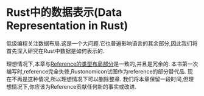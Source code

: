 # Rust中的数据表示(Data Representation in Rust)

低级编程关注数据布局.这是一个大问题.它也普遍影响语言的其余部分,因此我们将首先深入研究在Rust中数据是如何表示的.

理想情况下,本章与[Reference的类型布局部分](https://github.com/rust-lang-nursery/nomicon/blob/master/reference/type-layout.html)是一致的,并且是冗余的. 本书第一次编写时,reference完全失修,Rustonomicon试图作为reference的部分替代品. 现在不再是这种情况,所以理想情况下可以删除整章.
我们将本章保留一段时间,但理想情况下,你应该为Reference贡献任何新的事实或改进.